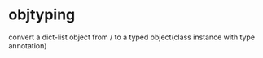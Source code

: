 # objtyping
convert a dict-list object from / to a typed object(class instance with type annotation)
